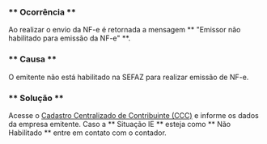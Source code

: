 ### ** Ocorrência ** ###
Ao realizar o envio da NF-e é retornada a mensagem ** "Emissor não habilitado para emissão da NF-e" **.

### ** Causa ** ###
O emitente não está habilitado na SEFAZ para realizar emissão de NF-e. 

### ** Solução ** ###
Acesse o [Cadastro Centralizado de Contribuinte (CCC)](https://dfe-portal.svrs.rs.gov.br/NFE/CCC) e informe os dados da empresa emitente. Caso a ** Situação IE ** esteja como ** Não Habilitado ** entre em contato com o contador.